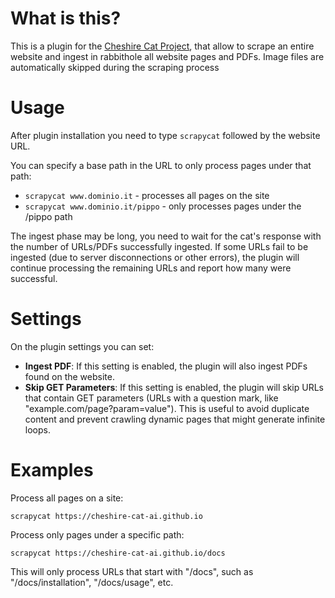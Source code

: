 # What is this?

This is a plugin for the [Cheshire Cat Project](https://github.com/pieroit/cheshire-cat), that allow to scrape an entire website and ingest in rabbithole all website pages and PDFs. Image files are automatically skipped during the scraping process

# Usage

After plugin installation you need to type `scrapycat` followed by the website URL.

You can specify a base path in the URL to only process pages under that path:
- `scrapycat www.dominio.it` - processes all pages on the site
- `scrapycat www.dominio.it/pippo` - only processes pages under the /pippo path

The ingest phase may be long, you need to wait for the cat's response with the number of URLs/PDFs successfully ingested. If some URLs fail to be ingested (due to server disconnections or other errors), the plugin will continue processing the remaining URLs and report how many were successful.

# Settings

On the plugin settings you can set:

- **Ingest PDF**: If this setting is enabled, the plugin will also ingest PDFs found on the website.
- **Skip GET Parameters**: If this setting is enabled, the plugin will skip URLs that contain GET parameters (URLs with a question mark, like "example.com/page?param=value"). This is useful to avoid duplicate content and prevent crawling dynamic pages that might generate infinite loops.

# Examples

Process all pages on a site:
```
scrapycat https://cheshire-cat-ai.github.io
```

Process only pages under a specific path:
```
scrapycat https://cheshire-cat-ai.github.io/docs
```

This will only process URLs that start with "/docs", such as "/docs/installation", "/docs/usage", etc.

